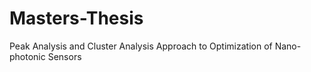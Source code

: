 # Masters-Thesis
Peak Analysis and Cluster Analysis Approach to Optimization of Nano-photonic Sensors
